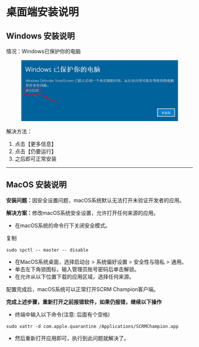 # 桌面端安装说明



## Windows 安装说明 <a href="#windows-ban-ben-an-zhuang-shuo-ming" id="windows-ban-ben-an-zhuang-shuo-ming"></a>

情况：Windows已保护你的电脑

<figure><img src="../../.gitbook/assets/image (2).png" alt=""><figcaption></figcaption></figure>

解决方法：

1. 点击【更多信息】
2. 点击【仍要运行】
3. 之后即可正常安装

***

## MacOS 安装说明

**安装问题：**&#x56E0;安全设置问题，macOS系统默认无法打开未验证开发者的应用。

**解决方案：**&#x4FEE;改macOS系统安全设置，允许打开任何来源的应用。

* 在macOS系统的命令行下关闭安全模式。

复制

```
sudo spctl -- master -- disable
```

* 在MacOS系统桌面，选择启动台 > 系统偏好设置 > 安全性与隐私 > 通用。
* 单击左下角锁图标，输入管理员账号密码后单击解锁。
* 在允许从以下位置下载的应用区域，选择任何来源。

配置完成后，macOS系统可以正常打开SCRM Champion客户端。

**完成上述步骤，重新打开之前报错软件，如果仍报错，继续以下操作**

* 终端中输入以下命令(注意: 后面有个空格)

```
sudo xattr -d com.apple.quarantine /Applications/SCRMChampion.app
```

* 然后重新打开应用即可，执行到此问题就解决了。
